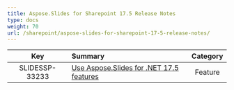 ```yaml
---
title: Aspose.Slides for Sharepoint 17.5 Release Notes
type: docs
weight: 70
url: /sharepoint/aspose-slides-for-sharepoint-17-5-release-notes/
---
```


|**Key** |**Summary** |**Category** |
| :-: | :- | :-: |
|SLIDESSP-33233|[Use Aspose.Slides for .NET 17.5 features](/slides/net/aspose-slides-for-net-17-5-release-notes/)|Feature|

